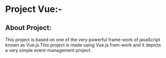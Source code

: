 # Project Vue:-
## About Project:
This project is based on one of the very powerful frame-work of javaScript known as Vue.js.This project is made using Vue.js fram-work and it depicts a very simple event-management project.
